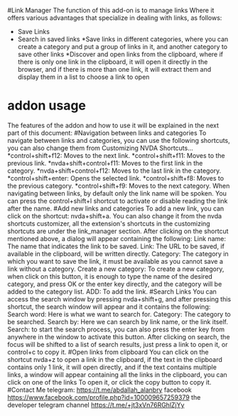#Link Manager
The function of this add-on is to manage links
Where it offers various advantages that specialize in dealing with links, as follows:
* Save Links
* Search in saved links
*Save links in different categories, where you can create a category and put a group of links in it, and another category to save other links 
*Discover and open links from the clipboard, where if there is only one link in the clipboard, it will open it directly in the browser, and if there is more than one link, it will extract them and display them in a list to choose a link to open 
# addon usage
The features of the addon and how to use it will be explained in the next part of this document:
#Navigation between links and categories
To navigate between links and categories, you can use the following shortcuts, you can also change them from Customizing NVDA Shortcuts...
*control+shift+f12: Moves to the next link. 
*control+shift+f11: Moves to the previous link. 
*nvda+shift+control+f11: Moves to the first link in the category. 
*nvda+shift+control+f12: Moves to the last link in the category. 
*control+shift+enter: Opens the selected link. 
*control+shift+f8: Moves to the previous category. 
*control+shift+f9: Moves to the next category. 
When navigating between links, by default only the link name will be spoken. You can press the control+shift+l shortcut to activate or disable reading the link after the name.
#Add new links and categories
To add a new link, you can click on the shortcut: nvda+shift+a. You can also change it from the nvda shortcuts customizer, all the extension's shortcuts in the customizing shortcuts are under the link_manager section.
After clicking on the shortcut mentioned above, a dialog will appear containing the following: 
Link name: The name that indicates the link to be saved. 
Link: The URL to be saved, if available in the clipboard, will be written directly. 
Category: The category in which you want to save the link, it must be available as you cannot save a link without a category. 
Create a new category: To create a new category, when click on this button, it is enough to type the name of the desired category, and press OK or the enter key directly, and the category will be added to the category list. 
ADD: To add the link. 
#Search Links
You can access the search window by pressing nvda+shift+g, and after pressing this shortcut, the search window will appear and it contains the following: 
Search word: Here is what we want to search for. 
Category: The category to be searched. 
Search by: Here we can search by link name, or the link itself. 
Search: to start the search process, you can also press the enter key from anywhere in the window to activate this button. 
After clicking on search, the focus will be shifted to a list of search results, just press a link to open it, or control+c to copy it.
#Open links from clipboard
You can click on the shortcut nvda+z to open a link in the clipboard, if the text in the clipboard contains only 1 link, it will open directly, and if the text contains multiple links, a window will appear containing all the links in the clipboard, you can click on one of the links To open it, or click the copy button to copy it. 
#Contact Me
telegram:
https://t.me/abdallah_alanbry
facebook
https://www.facebook.com/profile.php?id=100009657259379
the developer telegram channel
https://t.me/+jt3xVn76RGhlZjYy
